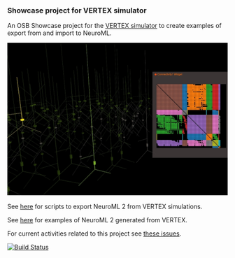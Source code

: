 ### Showcase project for VERTEX simulator

An OSB Showcase project for the [VERTEX simulator](http://vertexsimulator.org/) to create examples of export from and import to NeuroML.

![Screenshot](https://raw.githubusercontent.com/OpenSourceBrain/VERTEXShowcase/master/images/Cells100.jpg)

See [here](https://github.com/OpenSourceBrain/VERTEXShowcase/tree/master/VERTEX) for scripts to export NeuroML 2 from VERTEX simulations.

See [here](https://github.com/OpenSourceBrain/VERTEXShowcase/tree/master/NeuroML2) for examples of NeuroML 2 generated from VERTEX. 

For current activities related to this project see [these issues](https://github.com/OpenSourceBrain/VERTEXShowcase/issues).

[![Build Status](https://travis-ci.com/OpenSourceBrain/VERTEXShowcase.svg?branch=master)](https://travis-ci.com/OpenSourceBrain/VERTEXShowcase)


